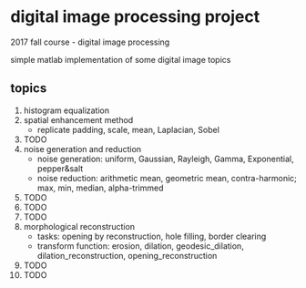 # digital image processing project  

2017 fall course - digital image processing   

simple matlab implementation of some digital image topics  

## topics   

1. histogram equalization  
2. spatial enhancement method  
	- replicate padding, scale, mean, Laplacian, Sobel   
3. TODO   
4. noise generation and reduction   
	- noise generation: uniform, Gaussian, Rayleigh, Gamma, Exponential, pepper&salt   
	- noise reduction: arithmetic mean, geometric mean, contra-harmonic; max, min, median, alpha-trimmed  
5. TODO   
6. TODO   
7. TODO   
8. morphological reconstruction
	- tasks: opening by reconstruction, hole filling, border clearing
	- transform function: erosion, dilation, geodesic_dilation, dilation_reconstruction, opening_reconstruction
9. TODO   
10. TODO   
